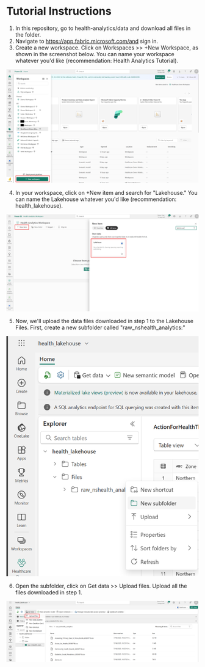 # Tutorial Instructions

1. In this repository, go to health-analytics/data and download all files in the folder.
2. Navigate to https://app.fabric.microsoft.com/and sign in.
3. Create a new workspace. Click on Workspaces >> +New Workspace, as shown in the screenshot below. You can name your workspace whatever you'd like (recommendation: Health Analytics Tutorial).

![create_workspace](1_create_workspace.png)

4. In your workspace, click on +New item and search for "Lakehouse." You can name the Lakehouse whatever you'd like (recommendation: health_lakehouse).

![create_lakehouse](2_create_lakehouse.png)

5. Now, we'll upload the data files downloaded in step 1 to the Lakehouse Files. First, create a new subfolder called "raw_nshealth_analytics:"

![create_subfolder](3_create_subfolder.png)

6. Open the subfolder, click on Get data >> Upload files. Upload all the files downloaded in step 1. 

![upload_lakehouse](4_upload_lakehouse.png)
